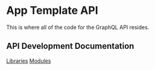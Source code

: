 # App Template API

This is where all of the code for the GraphQL API resides.

## API Development Documentation

[Libraries](./src/Libraries/README.md)
[Modules](./src/Modules/README.md)
